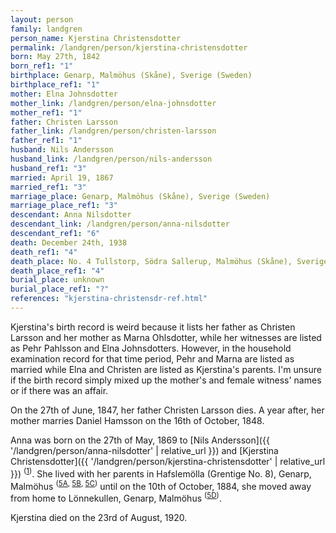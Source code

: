 ```yaml
---
layout: person
family: landgren
person_name: Kjerstina Christensdotter
permalink: /landgren/person/kjerstina-christensdotter
born: May 27th, 1842
born_ref1: "1"
birthplace: Genarp, Malmöhus (Skåne), Sverige (Sweden)
birthplace_ref1: "1"
mother: Elna Johnsdotter
mother_link: /landgren/person/elna-johnsdotter
mother_ref1: "1"
father: Christen Larsson
father_link: /landgren/person/christen-larsson
father_ref1: "1"
husband: Nils Andersson
husband_link: /landgren/person/nils-andersson
husband_ref1: "3"
married: April 19, 1867
married_ref1: "3"
marriage_place: Genarp, Malmöhus (Skåne), Sverige (Sweden)
marriage_place_ref1: "3"
descendant: Anna Nilsdotter
descendant_link: /landgren/person/anna-nilsdotter
descendant_ref1: "6"
death: December 24th, 1938
death_ref1: "4"
death_place: No. 4 Tullstorp, Södra Sallerup, Malmöhus (Skåne), Sverige (Sweden)
death_place_ref1: "4"
burial_place: unknown
burial_place_ref1: "?"
references: "kjerstina-christensdr-ref.html"
---
```

Kjerstina's birth record is weird because it lists her father as Christen Larsson and her mother as Marna Ohlsdotter, while her witnesses are listed as Pehr Pahlsson and Elna Johnsdotters. However, in the household examination record for that time period, Pehr and Marna are listed as married while Elna and Christen are listed as Kjerstina's parents. I'm unsure if the birth record simply mixed up the mother's and female witness' names or if there was an affair.

On the 27th of June, 1847, her father Christen Larsson dies. A year after, her mother marries Daniel Hamsson on the 16th of October, 1848.

Anna was born on the 27th of May, 1869 to [Nils Andersson]({{ '/landgren/person/anna-nilsdotter' | relative_url }}) and [Kjerstina Christensdotter]({{ '/landgren/person/kjerstina-christensdotter' | relative_url }}) <sup>([1](#1))</sup>. She lived with her parents in Hafslemölla (Grentige No. 8), Genarp, Malmöhus <sup>([5A](#5A), [5B](#5B), [5C](#5C))</sup> until on the 10th of October, 1884, she moved away from home to Lönnekullen, Genarp, Malmöhus <sup>([5D](#5D))</sup>.

Kjerstina died on the 23rd of August, 1920.
